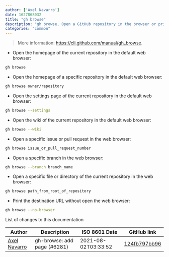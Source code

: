 ```yaml
---
author: ['Axel Navarro']
date: 1627868032
title: "gh browse"
description: "gh browse, Open a GitHub repository in the browser or print the URL."
categories: "common"
---
```

> More information: <https://cli.github.com/manual/gh_browse>.

- Open the homepage of the current repository in the default web browser:

```bash
gh browse
```

- Open the homepage of a specific repository in the default web browser:

```bash
gh browse owner/repository
```

- Open the settings page of the current repository in the default web browser:

```bash
gh browse --settings
```

- Open the wiki of the current repository in the default web browser:

```bash
gh browse --wiki
```

- Open a specific issue or pull request in the web browser:

```bash
gh browse issue_or_pull_request_number
```

- Open a specific branch in the web browser:

```bash
gh browse --branch branch_name
```

- Open a specific file or directory of the current repository in the web browser:

```bash
gh browse path_from_root_of_repository
```

- Print the destination URL without open the web browser:

```bash
gh browse --no-browser
```
List of changes to this documentation


Author | Description | ISO 8601 Date | GitHub link
------|-----|-----|-----
[Axel Navarro](mailto:navarroaxel@gmail.com) | gh-browse: add page (#6281) | 2021-08-02T03:33:52 | [124fb797bb96](https://github.com/tldr-pages/tldr/commit/124fb797bb968ca9c07237ec5aed93153cf8711f)

